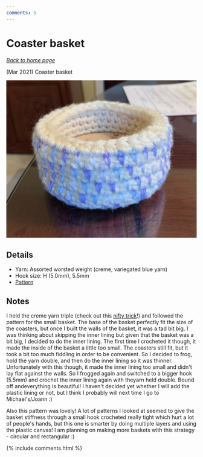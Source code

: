 ```yaml
---
comments: 5
---
```


# Coaster basket

[*Back to home page*](..)

(Mar 2021) Coaster basket

<img src="media/coaster_basket.jpg" style="max-width: 100%" />

## Details
- Yarn: Assorted worsted weight (creme, variegated blue yarn)
- Hook size: H (5.0mm), 5.5mm
- [Pattern](https://yarnandchai.com/mosaic-basket/)

## Notes

I held the creme yarn triple (check out this [nifty trick](https://www.youtube.com/watch?v=tieArIwQ9Vk)!) and followed the pattern for the small basket. The base of the basket perfectly fit the size of the coasters, but once I built the walls of the basket, it was a tad bit big. I was thinking about skipping the inner lining but given that the basket was a bit big, I decided to do the inner lining. The first time I crocheted it though, it made the inside of the basket a little too small. The coasters still fit, but it took a bit too much fiddling in order to be convenient. So I decided to frog, hold the yarn double, and then do the inner lining so it was thinner. Unfortunately with this though, it made the inner lining too small and didn't lay flat against the walls. So I frogged again and switched to a bigger hook (5.5mm) and crochet the inner lining again with theyarn held double. Bound off andeverything is beautiful! I haven't decided yet whether I will add the plastic lining or not, but I think I probably will next time I go to Michael's/Joann :) 

Also this pattern was lovely! A lot of patterns I looked at seemed to give the basket stiffness through a small hook crocheted really tight which hurt a lot of people's hands, but this one is smarter by doing multiple layers and using the plastic canvas! I am planning on making more baskets with this strategy - circular and rectangular :) 

{% include comments.html %}
